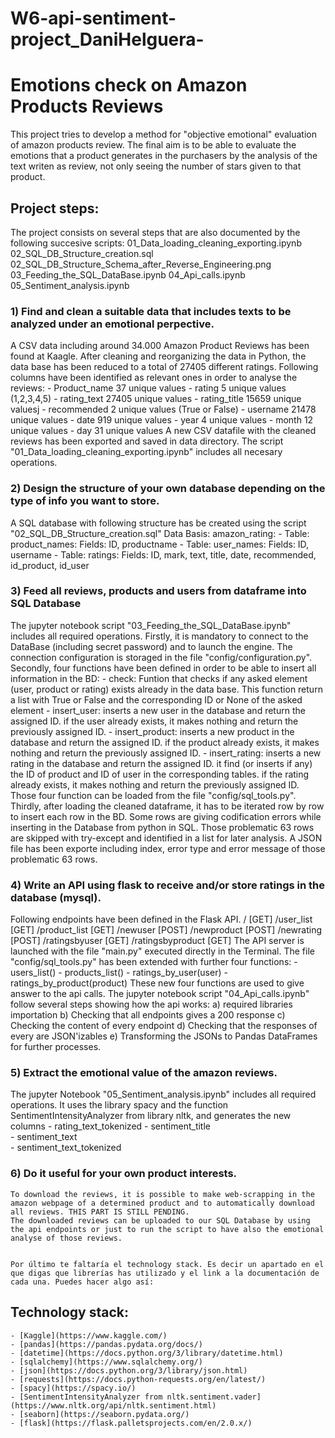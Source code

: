 # W6-api-sentiment-project_DaniHelguera-
# Emotions check on Amazon Products Reviews

This project tries to develop a method for "objective emotional" evaluation of amazon products review.
The final aim is to be able to evaluate the emotions that a product generates in the purchasers by the analysis of the text writen as review, not only seeing the number of stars given to that product.


## Project steps:
The project consists on several steps that are also documented by the following succesive scripts:
    01_Data_loading_cleaning_exporting.ipynb
    02_SQL_DB_Structure_creation.sql
    02_SQL_DB_Structure_Schema_after_Reverse_Engineering.png
    03_Feeding_the_SQL_DataBase.ipynb
    04_Api_calls.ipynb
    05_Sentiment_analysis.ipynb

### 1) Find and clean a suitable data that includes texts to be analyzed under an emotional perpective.
A CSV data including around 34.000 Amazon Product Reviews has been found at Kaagle.
After cleaning and reorganizing the data in Python, the data base has been reduced to a total of 27405 different ratings.
Following columns have been identified as relevant ones in order to analyse the reviews:
    -   Product_name       37 unique values
    -   rating              5 unique values (1,2,3,4,5)
    -   rating_text     27405 unique values
    -   rating_title    15659 unique valuesj
    -   recommended         2 unique values (True or False)
    -   username        21478 unique values
    -   date              919 unique values
    -   year                4 unique values
    -   month              12 unique values
    -   day                31 unique values
A new CSV datafile with the cleaned reviews has been exported and saved in data directory.
The script "01_Data_loading_cleaning_exporting.ipynb" includes all necesary operations.

### 2) Design the structure of your own database depending on the type of info you want to store.
A SQL database with following structure has be created using the script "02_SQL_DB_Structure_creation.sql"
Data Basis: amazon_rating:
    - Table: product_names: 
                Fields: ID, productname
    - Table: user_names:
                Fields: ID, username
    - Table: ratings:
                Fields: ID, mark, text, title, date, recommended, id_product, id_user

### 3) Feed all reviews, products and users from dataframe into SQL Database
The jupyter notebook script "03_Feeding_the_SQL_DataBase.ipynb" includes all required operations.
Firstly, it is mandatory to connect to the DataBase (including secret password) and to launch the engine.
The connection configuration is storaged in the file "config/configuration.py".
Secondly, four functions have been defined in order to be able to insert all information in the BD:
    - check: Funtion that checks if any asked element (user, product or rating) exists already in the data base.
             This function return a list with True or False and the corresponding ID or None of the asked element
    - insert_user:    inserts a new user in the database and return the assigned ID.
                      if the user already exists, it makes nothing and return the previously assigned ID.
    - insert_product: inserts a new product in the database and return the assigned ID.
                      if the product already exists, it makes nothing and return the previously assigned ID.
    - insert_rating:  inserts a new rating in the database and return the assigned ID.
                      it find (or inserts if any) the ID of product and ID of user in the corresponding tables.
                      if the rating already exists, it makes nothing and return the previously assigned ID.
Those four function can be loaded from the file "config/sql_tools.py".
Thirdly, after loading the cleaned dataframe, it has to be iterated row by row to insert each row in the BD.
Some rows are giving codification errors while inserting in the Database from python in SQL.
Those problematic 63 rows are skipped with try-except and identified in a list for later analysis.
A JSON file has been exporte including index, error type and error message of those problematic 63 rows. 

### 4) Write an API using flask to receive and/or store ratings in the database (mysql).
Following endpoints have been defined in the Flask API.
    /                   [GET]
    /user_list          [GET]
    /product_list       [GET]
    /newuser            [POST]
    /newproduct         [POST]
    /newrating          [POST]
    /ratingsbyuser      [GET]
    /ratingsbyproduct   [GET]
The API server is launched with the file "main.py" executed directly in the Terminal.
The file "config/sql_tools.py" has been extended with further four functions:
    - users_list()
    - products_list()
    - ratings_by_user(user)
    - ratings_by_product(product)
These new four functions are used to give answer to the api calls.
The jupyter notebook script "04_Api_calls.ipynb" follow several steps showing how the api works:
    a) required libraries importation
    b) Checking that all endpoints gives a 200 response
    c) Checking the content of every endpoint
    d) Checking that the responses of every are JSON'izables
    e) Transforming the JSONs to Pandas DataFrames for further processes.

### 5) Extract the emotional value of the amazon reviews.
The jupyter Notebook "05_Sentiment_analysis.ipynb" includes all required operations.
It uses the library spacy and the function SentimentIntensityAnalyzer from library nltk, and generates the
new columns
    - rating_text_tokenized	
    - sentiment_title	
    - sentiment_text	
    - sentiment_text_tokenized

### 6) Do it useful for your own product interests.
    To download the reviews, it is possible to make web-scrapping in the amazon webpage of a determined product and to automatically download all reviews. THIS PART IS STILL PENDING.
    The downloaded reviews can be uploaded to our SQL Database by using the api endpoints or just to run the script to have also the emotional analyse of those reviews.


    Por último te faltaría el technology stack. Es decir un apartado en el que digas que librerías has utilizado y el link a la documentación de cada una. Puedes hacer algo así:

## Technology stack:
    - [Kaggle](https://www.kaggle.com/)
    - [pandas](https://pandas.pydata.org/docs/)
    - [datetime](https://docs.python.org/3/library/datetime.html)
    - [sqlalchemy](https://www.sqlalchemy.org/)
    - [json](https://docs.python.org/3/library/json.html)
    - [requests](https://docs.python-requests.org/en/latest/)
    - [spacy](https://spacy.io/)
    - [SentimentIntensityAnalyzer from nltk.sentiment.vader](https://www.nltk.org/api/nltk.sentiment.html)
    - [seaborn](https://seaborn.pydata.org/)
    - [flask](https://flask.palletsprojects.com/en/2.0.x/)
    